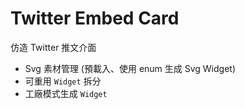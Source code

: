 # Twitter Embed Card

仿造 Twitter 推文介面

- Svg 素材管理 (預載入、使用 enum 生成 Svg Widget)
- 可重用 `Widget` 拆分
- 工廠模式生成 `Widget`

